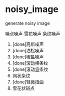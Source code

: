 # noisy_image
generate noisy image

噪点噪声
雪花噪声
条纹噪声

1. [done]高斯噪声
2. [done]泊松噪声
3. [done]椒盐噪声
4. [done]滚动横条纹
5. [done]滚动竖条纹
6. 网状条纹
7. [done]轻微扭曲
8. 雪花状斑点
